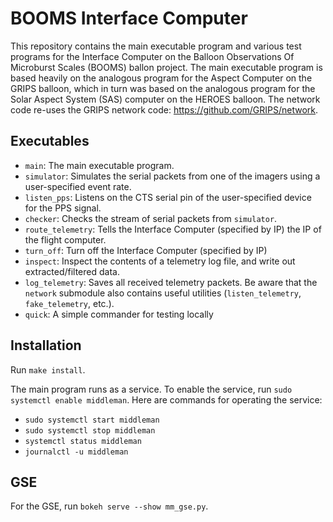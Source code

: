 # BOOMS Interface Computer

This repository contains the main executable program and various test programs for the Interface Computer on the Balloon Observations Of Microburst Scales (BOOMS) ballon project.
The main executable program is based heavily on the analogous program for the Aspect Computer on the GRIPS balloon, which in turn was based on the analogous program for the Solar Aspect System (SAS) computer on the HEROES balloon.
The network code re-uses the GRIPS network code: https://github.com/GRIPS/network.

## Executables
* `main`: The main executable program.
* `simulator`: Simulates the serial packets from one of the imagers using a user-specified event rate.
* `listen_pps`: Listens on the CTS serial pin of the user-specified device for the PPS signal.
* `checker`: Checks the stream of serial packets from `simulator`. 
* `route_telemetry`: Tells the Interface Computer (specified by IP) the IP of the flight computer.
* `turn_off`: Turn off the Interface Computer (specified by IP)
* `inspect`: Inspect the contents of a telemetry log file, and write out extracted/filtered data.
* `log_telemetry`: Saves all received telemetry packets.
  Be aware that the `network` submodule also contains useful utilities (`listen_telemetry`, `fake_telemetry`, etc.).
* `quick`: A simple commander for testing locally

## Installation
Run `make install`.

The main program runs as a service.
To enable the service, run `sudo systemctl enable middleman`.
Here are commands for operating the service:
* `sudo systemctl start middleman`
* `sudo systemctl stop middleman`
* `systemctl status middleman`
* `journalctl -u middleman`

## GSE
For the GSE, run `bokeh serve --show mm_gse.py`.
